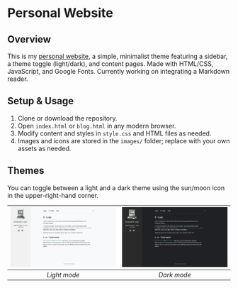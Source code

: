 # Personal Website

## Overview
This is my [personal website](https://alexandraduan.wiki), a simple, minimalist theme featuring a sidebar, a theme toggle (light/dark), and content pages. Made with HTML/CSS, JavaScript, and Google Fonts. Currently working on integrating a Markdown reader.

## Setup & Usage
1. Clone or download the repository.
2. Open `index.html` or `blog.html` in any modern browser.
3. Modify content and styles in `style.css` and HTML files as needed.
4. Images and icons are stored in the `images/` folder; replace with your own assets as needed.

## Themes
You can toggle between a light and a dark theme using the sun/moon icon in the upper-right-hand corner.

| ![Light mode](images/sample-light.png) | ![Dark mode](images/sample-dark.png) |
|:--:|:--:|
| *Light mode* | *Dark mode* |
